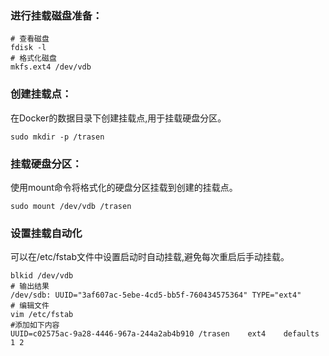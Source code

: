 ### 进行挂载磁盘准备：

```
# 查看磁盘
fdisk -l
# 格式化磁盘 
mkfs.ext4 /dev/vdb
```

### 创建挂载点：

在Docker的数据目录下创建挂载点,用于挂载硬盘分区。

```
sudo mkdir -p /trasen
```

### 挂载硬盘分区：

使用mount命令将格式化的硬盘分区挂载到创建的挂载点。

```
sudo mount /dev/vdb /trasen
```

### 设置挂载自动化

可以在/etc/fstab文件中设置启动时自动挂载,避免每次重启后手动挂载。

```
blkid /dev/vdb
# 输出结果
/dev/sdb: UUID="3af607ac-5ebe-4cd5-bb5f-760434575364" TYPE="ext4"
# 编辑文件
vim /etc/fstab
#添加如下内容
UUID=c02575ac-9a28-4446-967a-244a2ab4b910 /trasen    ext4    defaults    1 2
```

